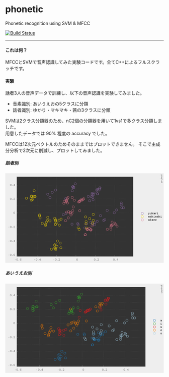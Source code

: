 # phonetic

Phonetic recognition using SVM & MFCC

[![Build Status](https://travis-ci.org/hiroyam/phonetic.svg?branch=master)](https://travis-ci.org/hiroyam/phonetic)

---

#### これは何？

MFCCとSVMで音声認識してみた実験コードです。全てC++によるフルスクラッチです。


#### 実験

話者3人の音声データで訓練し、以下の音声認識を実験してみました。
- 音素識別: あいうえおの5クラスに分類
- 話者識別: ゆかり・マキマキ・茜の3クラスに分類

SVMは2クラス分類器のため、nC2個の分類器を用いて1vs1で多クラス分類しました。  
用意したデータでは 90% 程度の accuracy でした。

MFCCは12次元ベクトルのためそのままではプロットできません。
そこで主成分分析で2次元に削減し、プロットしてみました。


##### 話者別
![](images/plot_who.png)


##### あいうえお別
![](images/plot_what.png)

